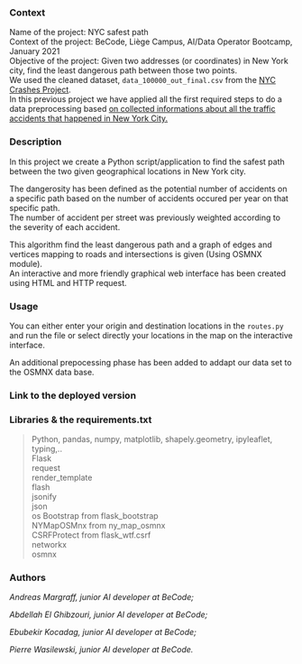 
### Context

Name of the project: NYC safest path  
Context of the project: BeCode, Liège Campus, AI/Data Operator Bootcamp, January 2021  
Objective of the project: Given two addresses (or coordinates) in New York city, find the least dangerous path between those two points.  
We used the cleaned dataset, `data_100000_out_final.csv` from the [NYC Crashes Project](../content/4.machine_learning/0.data_preprocessing/nyc_crashes_project.md).  
In this previous project we have applied all the first required steps to do a data preprocessing based [on collected informations about all the traffic accidents that happened in New York City.](https://github.com/becodeorg/LIE-Thomas-1.26/blob/master/content/additional_resources/datasets/NYC%20Motor%20Vehicle%20Crashes/data_100000.csv)


### Description
In this project we create a Python script/application to find the safest path between the two given geographical locations in New York city.  
  
The dangerosity has been defined as the potential number of accidents on a specific path based on the number of accidents occured per year on that specific path.  
The number of accident per street was previously weighted according to the severity of each accident.  
  
This algorithm find the least dangerous path and a graph of edges and vertices mapping to roads and intersections is given (Using OSMNX module).  
An interactive and more friendly  graphical web interface has been created using HTML and HTTP request.  


### Usage

You can either enter your origin and destination locations in the `routes.py` and run the file or select directly your locations in the map on the interactive interface.  

An additional prepocessing phase has been added to addapt our data set to the OSMNX data base.

### Link to the deployed version


### Libraries & the requirements.txt
>Python, pandas, numpy, matplotlib, shapely.geometry, ipyleaflet, typing,..     
>Flask  
>request  
>render_template  
>flash  
>jsonify  
>json  
>os
>Bootstrap from flask_bootstrap  
>NYMapOSMnx from ny_map_osmnx  
>CSRFProtect from flask_wtf.csrf  
>networkx  
>osmnx   



### Authors

*Andreas Margraff, junior AI developer at BeCode;*

*Abdellah El Ghibzouri, junior AI developer at BeCode;*

*Ebubekir Kocadag, junior AI developer at BeCode;*

*Pierre Wasilewski, junior AI developer at BeCode.*
